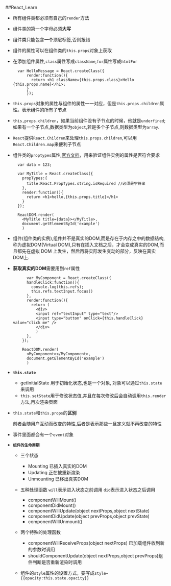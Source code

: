 ##React_Learn

* 所有组件类都必须有自己的`render`方法
* 组件类的第一个字母必须**大写**
* 组件类只能包含**一个**顶层标签,否则报错
* 组件的属性可以在组件类的`this.props`对象上获取
* 在添加组件属性,`class`属性写成`className`,`for`属性写成`htmlFor`
		
		var HelloMessage = React.createClass({
	        render:function(){
	          return <h1 className={this.props.class}>Hello {this.props.name}</h1>;
	        }
	        });
* `this.props`对象的属性与组件的属性一一对应，但是`this.props.children`属性。表示组件的所有子节点
* `this,props.children`，如果当前组件没有子节点的时候，他就是`underfined`;如果有一个子节点,数据类型为`object`,若是多个子节点,则数据类型为`array`.
* `React`提供`React.Children`来处理`this.props.children`,可以用`React.Children.map`来便利子节点
* 组件类的`proptypes`属性,[官方文档](http://facebook.github.io/react/docs/reusable-components.html)，用来验证组件实例的属性是否符合要求

		var data = 123;

	    var MyTitle = React.createClass({
	      propTypes:{
	        title:React.PropTypes.string.isRequired //必须是字符串
	      },
	      render:function(){
	        return <h1>hello,{this.props.title}</h1>
	      }
	    });
	
	    ReactDOM.render(
	      <MyTitle title={data}></MyTitle>,
	      document.getElementById('example')
	      )
	 
* 组件(组件类的实例),组件并不是真实的DOM,而是存在于内存之中的数据结构,称为虚拟DOM(Virtual DOM),只有在插入文档之后，才会变成真实的DOM,而且都先在虚拟 DOM 上发生，然后再将实际发生变动的部分，反映在真实 DOM上.
* **获取真实的DOM**需要用到`ref`属性



			var MyComponent = React.createClass({
	        handleClick:function(){
	          console.log(this.refs);
	          this.refs.textInput.focus()
	        },
	        render:function(){
	          return (
	            <div>
	            <input ref="textInput" type="text"/>
	            <input type="button" onClick={this.handleClick} value="click me" />
	            </div>
	            )
	        },
	      });
	
	      ReactDOM.render(
	        <MyComponent></MyComponent>,
	        document.getElementById('example')
	        )
	      
* **`this.state`**

	* getInitialState 用于初始化状态,也是一个对象, 对象可以通过`this.state`来调用
	* `this.setState`用于修改状态值,并且在每次修改后会自动调用`this.render`方法,再次渲染页面
	
* `this.state`和`this.props`的**区别**
	
   前者会随用户互动而改变的特性,后者是表示那些一旦定义就不再改变的特性


* 事件里面都会有一个`event`对象
* **`组件的生命周期`**

	* 三个状态
	
		* Mounting 已插入真实的DOM
		* Updating 正在被重新渲染 
		* Unmounting 已移出真实DOM
	* 五种处理函数   `will`表示进入状态之前调用 `did`表示进入状态之后调用
	
		* componentWillMount()
		* componentDidMount()
		* componentWillUpdate(object nextProps,object nextState)
		* componentDidUpdate(object prevProps,object prevState)
		* componentWIllUnmount()
		
	* 两个特殊的处理函数
		
		* componentWillReceiveProps(object nextProps) 已加载组件收到新的参数时调用
		* shouldComponentUpdate(object nextProps,object prevProps)组件判断是否重新渲染时调用
	* 组件的`style`属性的设置方式，要写成`style={{opacity:this.state.opacity}}`
	
